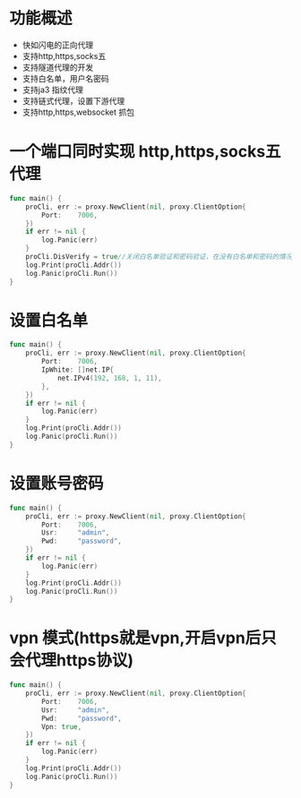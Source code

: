 # 功能概述
* 快如闪电的正向代理
* 支持http,https,socks五
* 支持隧道代理的开发
* 支持白名单，用户名密码
* 支持ja3 指纹代理
* 支持链式代理，设置下游代理
* 支持http,https,websocket 抓包

#  一个端口同时实现 http,https,socks五 代理
```go
func main() {
	proCli, err := proxy.NewClient(nil, proxy.ClientOption{
		Port:    7006,
	})
	if err != nil {
		log.Panic(err)
	}
	proCli.DisVerify = true//关闭白名单验证和密码验证，在没有白名单和密码的情况下如果不关闭，用不了
	log.Print(proCli.Addr())
	log.Panic(proCli.Run())
}
```
# 设置白名单
```go
func main() {
	proCli, err := proxy.NewClient(nil, proxy.ClientOption{
		Port:    7006,
        IpWhite: []net.IP{
			net.IPv4(192, 168, 1, 11),
		},
	})
	if err != nil {
		log.Panic(err)
	}
	log.Print(proCli.Addr())
	log.Panic(proCli.Run())
}
```
# 设置账号密码
```go
func main() {
	proCli, err := proxy.NewClient(nil, proxy.ClientOption{
		Port:    7006,
       	Usr:     "admin",
		Pwd:     "password",
	})
	if err != nil {
		log.Panic(err)
	}
	log.Print(proCli.Addr())
	log.Panic(proCli.Run())
}
```
# vpn 模式(https就是vpn,开启vpn后只会代理https协议)
```go
func main() {
	proCli, err := proxy.NewClient(nil, proxy.ClientOption{
		Port:    7006,
       	Usr:     "admin",
		Pwd:     "password",
		Vpn: true,
	})
	if err != nil {
		log.Panic(err)
	}
	log.Print(proCli.Addr())
	log.Panic(proCli.Run())
}
```







